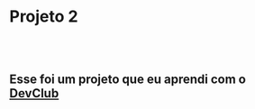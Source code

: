 <h1>Projeto 2</h1>
<br>
<br>
<h2>Esse foi um projeto que eu aprendi com o <a href= "https://rodolfomori.com.br/devclub">DevClub</a>
